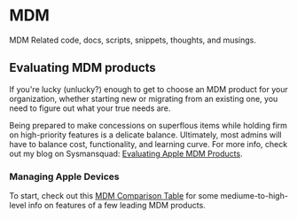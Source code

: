 # MDM
MDM Related code, docs, scripts, snippets, thoughts, and musings.

## Evaluating MDM products
If you're lucky (unlucky?) enough to get to choose an MDM product for your organization, whether starting new or migrating from an existing one, you need to figure out what your true needs are.

Being prepared to make concessions on superflous items while holding firm on high-priority features is a delicate balance. Ultimately, most admins will have to balance cost, functionality, and learning curve.
For more info, check out my blog on Sysmansquad: [Evaluating Apple MDM Products](https://sysmansquad.com/2022/05/03/2022-05-03-evaluating-apple-mdm-products/).


### Managing Apple Devices
To start, check out this [MDM Comparison Table](https://github.com/hkystar35/MDM/blob/main/Apple/MDM%20Comparison%20Table.md) for some mediume-to-high-level info on features of a few leading MDM products.
